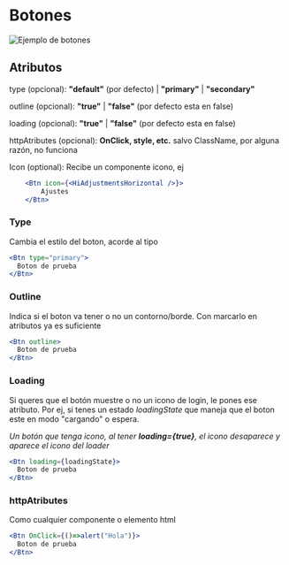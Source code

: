 # Botones

![Ejemplo de botones](https://i.imgur.com/xTKkiyk.png)

## Atributos

type (opcional): **"default"** (por defecto) | **"primary"** | **"secondary"** 

outline (opcional): **"true"** | **"false"** (por defecto esta en false)

loading (opcional): **"true"** | **"false"** (por defecto esta en false)

httpAtributes (opcional): **OnClick, style, etc.** salvo ClassName, por alguna razón, no funciona

Icon (optional): Recibe un componente icono, ej
```jsx
    <Btn icon={<HiAdjustmentsHorizontal />}>
        Ajustes
    </Btn>
```



### Type
Cambia el estilo del boton, acorde al tipo

```jsx
<Btn type="primary">
  Boton de prueba
</Btn>
```

### Outline
Indica si el boton va tener o no un contorno/borde. Con marcarlo en atributos ya es suficiente
```jsx
<Btn outline>
  Boton de prueba
</Btn>
```

### Loading
Si queres que el botón muestre o no un icono de login, le pones ese atributo. Por ej, si tenes un estado *loadingState* que maneja que el boton este en modo "cargando" o espera.

_Un botón que tenga icono, al tener _**loading={true}**_, el icono desaparece y aparece el icono del loader_
```jsx
<Btn loading={loadingState}>
  Boton de prueba
</Btn>
```

### httpAtributes
Como cualquier componente o elemento html

```jsx
<Btn OnClick={()=>alert("Hola")}>
  Boton de prueba
</Btn>
```
